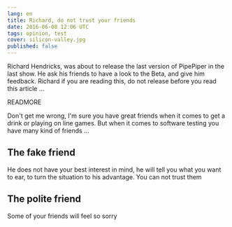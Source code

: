 ```yaml
---
lang: en
title: Richard, do not trust your friends
date: 2016-06-08 12:06 UTC
tags: opinion, test
cover: silicon-valley.jpg
published: false
---
```


Richard Hendricks, was about to release the last version of PipePiper in the last show. 
He ask his friends to have a look to the Beta, and give him feedback. 
Richard if you are reading this, do not release before you read this article ...

READMORE

Don't get me wrong, I'm sure you have great friends when it comes to get a drink or playing on line games.
But when it comes to software testing you have many kind of friends ...

## The fake friend
He does not have your best interest in mind, he will tell you what you want to ear, to turn the situation to his advantage.
You can not trust them 

## The polite friend
Some of your friends will feel so sorry 

